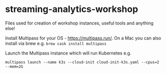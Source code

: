 # streaming-analytics-workshop
Files used for creation of workshop instances, useful tools and anything else!

Install Multipass for your OS - https://multipass.run/. On a Mac you can also install via brew e.g. `brew cask install multipass`

Launch the Multipass instance which will run Kubernetes e.g.

```
multipass launch --name k3s --cloud-init cloud-init-k3s.yaml --cpus=2 --mem=2G
```
